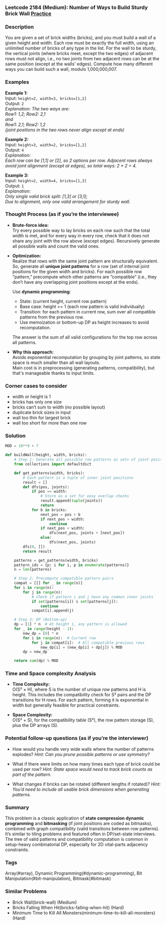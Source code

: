 ### Leetcode 2184 (Medium): Number of Ways to Build Sturdy Brick Wall [Practice](https://leetcode.com/problems/number-of-ways-to-build-sturdy-brick-wall)

### Description  
You are given a set of brick widths (bricks), and you must build a wall of a given height and width. Each row must be exactly the full width, using an unlimited number of bricks of any type in the list. For the wall to be sturdy, the vertical joints (where bricks meet, except the two edges) of adjacent rows must not align, i.e., no two joints from two adjacent rows can be at the same position (except at the walls' edges). Compute how many different ways you can build such a wall, modulo 1,000,000,007.

### Examples  

**Example 1:**  
Input: `height=2, width=3, bricks=[1,2]`  
Output: `2`  
*Explanation: The two ways are:  
Row1: 1,2; Row2: 2,1  
and  
Row1: 2,1; Row2: 1,2  
(joint positions in the two rows never align except at ends)*

**Example 2:**  
Input: `height=3, width=2, bricks=[1,2]`  
Output: `4`  
*Explanation:  
Each row can be [1,1] or [2], so 2 options per row.
Adjacent rows always avoid joint alignment (except at edges),
so total ways: 2 × 2 = 4.*

**Example 3:**  
Input: `height=2, width=4, bricks=[1,3]`  
Output: `1`  
*Explanation:  
Only single valid brick split: [1,3] or [3,1];  
Due to alignment, only one valid arrangement for sturdy wall.*

### Thought Process (as if you’re the interviewee)  
- **Brute-force idea:**  
  Try every possible way to lay bricks on each row such that the total width is met, and for every way in every row, check that it does not share any joint with the row above (except edges). Recursively generate all possible walls and count the valid ones.
  
- **Optimization:**  
  Realize that rows with the same joint pattern are structurally equivalent. So, generate all **unique joint patterns** for a row (set of internal joint positions for the given width and bricks). For each possible row “pattern,” precompute which other patterns are “compatible” (i.e., they don’t have any overlapping joint positions except at the ends).

  Use **dynamic programming**:  
  - State: (current height, current row pattern)
  - Base case: height == 1 (each row pattern is valid individually)
  - Transition: for each pattern in current row, sum over all compatible patterns from the previous row.
  - Use memoization or bottom-up DP as height increases to avoid recomputation.
  
  The answer is the sum of all valid configurations for the top row across all patterns.

- **Why this approach:**  
  Avoids exponential recomputation by grouping by joint patterns, so state space is much smaller than all wall layouts.  
  Main cost is in preprocessing (generating patterns, compatibility), but that's manageable thanks to input limits.

### Corner cases to consider  
- width or height is 1
- bricks has only one size
- bricks can’t sum to width (no possible layout)
- duplicate brick sizes in input
- wall too thin for largest brick
- wall too short for more than one row

### Solution

```python
MOD = 10**9 + 7

def buildWall(height, width, bricks):
    # Step 1: Generate all possible row patterns as sets of joint positions
    from collections import defaultdict

    def get_patterns(width, bricks):
        # Each pattern is a tuple of inner joint positions
        result = []
        def dfs(pos, joints):
            if pos == width:
                # Store as a set for easy overlap checks
                result.append(tuple(joints))
                return
            for b in bricks:
                next_pos = pos + b
                if next_pos > width:
                    continue
                if next_pos < width:
                    dfs(next_pos, joints + [next_pos])
                else:
                    dfs(next_pos, joints)
        dfs(0, [])
        return result

    patterns = get_patterns(width, bricks)
    pattern_ids = {p: i for i, p in enumerate(patterns)}
    n = len(patterns)

    # Step 2: Precompute compatible pattern pairs
    compat = [[] for _ in range(n)]
    for i in range(n):
        for j in range(n):
            # Check if pattern i and j have any common inner joints
            if set(patterns[i]) & set(patterns[j]):
                continue
            compat[i].append(j)

    # Step 3: DP (Bottom-up)
    dp = [1] * n  # At height 1, any pattern is allowed
    for _ in range(height - 1):
        new_dp = [0] * n
        for i in range(n):  # Current row
            for j in compat[i]:  # All compatible previous rows
                new_dp[i] = (new_dp[i] + dp[j]) % MOD
        dp = new_dp

    return sum(dp) % MOD
```

### Time and Space complexity Analysis  

- **Time Complexity:**  
  O(S² × H), where S is the number of unique row patterns and H is height. This includes the compatibility check for S² pairs and the DP transitions for H rows. For each pattern, forming it is exponential in width but generally feasible for practical constraints.

- **Space Complexity:**  
  O(S² + S), for the compatibility table (S²), the row pattern storage (S), plus the DP arrays (S).

### Potential follow-up questions (as if you’re the interviewer)  

- How would you handle very wide walls where the number of patterns explodes?
  *Hint: Can you prune possible patterns or use symmetry?*

- What if there were limits on how many times each type of brick could be used per row?
  *Hint: State space would need to track brick counts as part of the pattern.*

- What changes if bricks can be rotated (different lengths if rotated)?
  *Hint: You’d need to include all usable brick dimensions when generating patterns.*

### Summary
This problem is a classic application of **state compression dynamic programming** and **bitmasking** (if joint positions are coded as bitmasks), combined with graph compatibility (valid transitions between row patterns). It’s similar to tiling problems and featured often in DP/set-state interviews. The tree of valid patterns and compatibility computation is common in setup-heavy combinatorial DP, especially for 2D vital-parts adjacency constraints.

### Tags
Array(#array), Dynamic Programming(#dynamic-programming), Bit Manipulation(#bit-manipulation), Bitmask(#bitmask)

### Similar Problems
- Brick Wall(brick-wall) (Medium)
- Bricks Falling When Hit(bricks-falling-when-hit) (Hard)
- Minimum Time to Kill All Monsters(minimum-time-to-kill-all-monsters) (Hard)